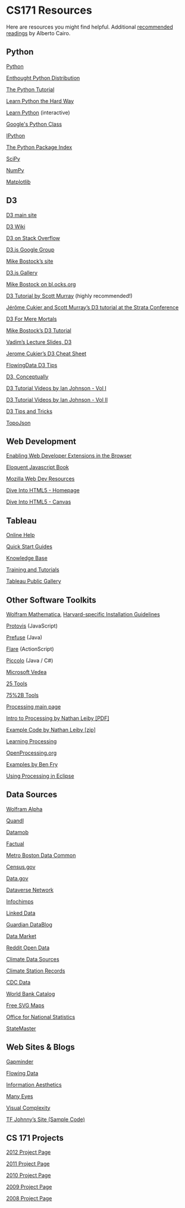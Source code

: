 # CS171 Resources

Here are resources you might find helpful. Additional [recommended readings][1]
by Alberto Cairo.

## Python

[Python][2]

[Enthought Python Distribution][3]

[The Python Tutorial][4]

[Learn Python the Hard Way][5]

[Learn Python][6]&nbsp;(interactive)

[Google's Python Class][7]

[IPython][8]

[The Python Package Index][9]

[SciPy][10]

[NumPy][11]

[Matplotlib][12]

## D3

[D3 main site][13]

[D3 Wiki][14]

[D3 on Stack Overflow][15]

[D3.js Google Group][16]

[Mike Bostock’s site][17]

[D3.js Gallery][18]

[Mike Bostock on bl.ocks.org][19]

[D3 Tutorial by Scott Murray][20]&nbsp;(highly recommended!)

[Jérôme Cukier and Scott Murray’s D3 tutorial at the Strata Conference][21]

[D3 For Mere Mortals][22]

[Mike Bostock’s D3 Tutorial][23]

[Vadim’s Lecture Slides, D3][24]

[Jerome Cukier’s D3 Cheat Sheet][25]

[FlowingData D3 Tips][26]

[D3, Conceptually][27]

[D3 Tutorial Videos by Ian Johnson - Vol I][28]

[D3 Tutorial Videos by Ian Johnson - Vol II][29]

[D3 Tips and Tricks][30]

[TopoJson][31]

## Web Development

[Enabling Web Developer Extensions in the Browser][32]

[Eloquent Javascript Book][33]

[Mozilla Web Dev Resources][34]

[Dive Into HTML5 - Homepage][35]

[Dive Into HTML5 - Canvas][36]

## Tableau

[Online Help][37]

[Quick Start Guides][38]

[Knowledge Base][39]

[Training and Tutorials][40]

[Tableau Public Gallery][41]

## Other Software Toolkits

[Wolfram Mathematica][42], [Harvard-specific Installation Guidelines][43]&nbsp;

[Protovis][44]&nbsp;(JavaScript)

[Prefuse][45]&nbsp;(Java)

[Flare][46]&nbsp;(ActionScript)

[Piccolo][47]&nbsp;(Java / C#)

[Microsoft Vedea][48]

[25 Tools][49]

[75%2B Tools][50]

[Processing main page][51]

[Intro to Processing by Nathan Leiby [PDF] ][52]

[Example Code by Nathan Leiby [zip]][53]

[Learning Processing][54]

[OpenProcessing.org][55]

[Examples by Ben Fry][56]

[Using Processing in Eclipse][57]

## Data Sources

[Wolfram Alpha][58]

[Quandl][59]

[Datamob][60]

[Factual][61]

[Metro Boston Data Common][62]

[Census.gov][63]

[Data.gov][64]

[Dataverse Network][65]

[Infochimps][66]

[Linked Data][67]

[Guardian DataBlog][68]

[Data Market][69]

[Reddit Open Data][70]

[Climate Data Sources][71]

[Climate Station Records][72]

[CDC Data][73]

[World Bank Catalog][74]

[Free SVG Maps][75]

[Office for National Statistics][76]

[StateMaster][77]

## Web Sites &amp; Blogs

[Gapminder][78]

[Flowing Data][79]

[Information Aesthetics][80]

[Many Eyes][81]

[Visual Complexity][82]

[TF Johnny’s Site (Sample Code)][83]

## CS 171 Projects

[2012 Project Page][84]

[2011 Project Page][85]

[2010 Project Page][86]

[2009 Project Page][87]

[2008 Project Page][88]

   [1]: http://www.thefunctionalart.com/2012/10/recommended-readings-for-infographics.html
   [2]: http://python.org/
   [3]: http://www.enthought.com/products/epd.php
   [4]: http://docs.python.org/tutorial/
   [5]: http://learnpythonthehardway.org/
   [6]: http://www.learnpython.org/
   [7]: http://code.google.com/edu/languages/google-python-class/
   [8]: http://ipython.org/
   [9]: http://pypi.python.org/pypi
   [10]: http://www.scipy.org/
   [11]: http://numpy.scipy.org/
   [12]: http://matplotlib.sourceforge.net/
   [13]: http://d3js.org/
   [14]: https://github.com/mbostock/d3/wiki/3.0
   [15]: http://stackoverflow.com/questions/tagged/d3.js
   [16]: https://groups.google.com/forum/?fromgroups#!forum/d3-js
   [17]: http://bost.ocks.org/mike/
   [18]: http://biovisualize.github.com/d3visualization/
   [19]: http://bl.ocks.org/mbostock
   [20]: http://alignedleft.com/tutorials/d3/
   [21]: http://github.com/alignedleft/strata-d3-tutorial
   [22]: http://www.recursion.org/d3-for-mere-mortals/
   [23]: http://bost.ocks.org/mike/d3/workshop/
   [24]: http://vogievetsky.github.com/IntroD3/#1
   [25]: http://www.jeromecukier.net/wp-content/uploads/2012/10/d3-cheat-sheet.pdf
   [26]: http://flowingdata.com/tag/d3/
   [27]: http://code.hazzens.com/d3tut/lesson_0.html
   [28]: http://enjalot.github.com/dot-enter/
   [29]: http://enjalot.github.com/dot-append/
   [30]: http://www.d3noob.org/
   [31]: https://github.com/mbostock/topojson
   [32]: http://macwright.org/enable-web-developer-extensions/
   [33]: http://eloquentjavascript.net/
   [34]: https://developer.mozilla.org/en-US/
   [35]: http://diveintohtml5.info/index.html
   [36]: http://diveintohtml5.info/canvas.html
   [37]: http://onlinehelp.tableausoftware.com/current/pro/online/en-us/help.htm
   [38]: http://www.tableausoftware.com/support/manuals/quickstart
   [39]: http://kb.tableausoftware.com/
   [40]: http://www.tableausoftware.com/learn/training
   [41]: http://www.tableausoftware.com/public/gallery/all
   [42]: http://www.wolfram.com/mathematica/
   [43]: https://docs.google.com/file/d/0B2Pu4bcI9HyORndZekF0YXl5VWc/edit
   [44]: http://vis.stanford.edu/protovis/
   [45]: http://prefuse.org/
   [46]: http://flare.prefuse.org/
   [47]: http://www.piccolo2d.org/
   [48]: http://research.microsoft.com/en-us/projects/vedea/
   [49]: http://www.insideria.com/2009/12/28-rich-data-visualization-too.html
   [50]: http://www.tripwiremagazine.com/2009/12/70-tools-for-visualizing-your-data-css-flash-jquery-php.html
   [51]: http://processing.org/
   [52]: http://cs171.org/2011/private/homework/processing_intro.pdf
   [53]: http://cs171.org/private/homework/code.zip
   [54]: http://www.learningprocessing.com/
   [55]: http://www.openprocessing.org/
   [56]: http://benfry.com/writing/archives/3
   [57]: http://gigl.scs.carleton.ca/node/48
   [58]: http://www.wolframalpha.com/
   [59]: http://www.quandl.com
   [60]: http://datamob.org/datasets
   [61]: http://www.factual.com/
   [62]: http://metrobostondatacommon.org/
   [63]: http://www.census.gov/
   [64]: http://www.data.gov/
   [65]: http://thedata.org/
   [66]: http://infochimps.com/
   [67]: http://linkeddata.org/
   [68]: http://www.guardian.co.uk/news/datablog
   [69]: http://datamarket.com/
   [70]: http://www.reddit.com/r/opendata
   [71]: http://www.realclimate.org/index.php/data-sources/
   [72]: http://www.metoffice.gov.uk/climatechange/science/monitoring/subsets.html
   [73]: http://www.cdc.gov/nchs/data_access/data_tools.htm
   [74]: http://data.worldbank.org/data-catalog
   [75]: http://www.d-maps.com/index.php?lang=en
   [76]: http://www.statistics.gov.uk/default.asp
   [77]: http://www.statemaster.com/index.php
   [78]: http://www.gapminder.org/blog/
   [79]: http://flowingdata.com/
   [80]: http://infosthetics.com/
   [81]: http://manyeyes.alphaworks.ibm.com/manyeyes/
   [82]: http://www.visualcomplexity.com/vc/
   [83]: http://technologeeks.com/e61/
   [84]: http://cs171.org/2012/projects/project-list.php
   [85]: http://www.cs171.org/2011/projects/project-list.php
   [86]: http://www.cs171.org/2010/projects/project-list.php
   [87]: http://www.cs171.org/2009/projects/projects/project-list.php
   [88]: http://www.cs171.org/2008/index.html#projects
  